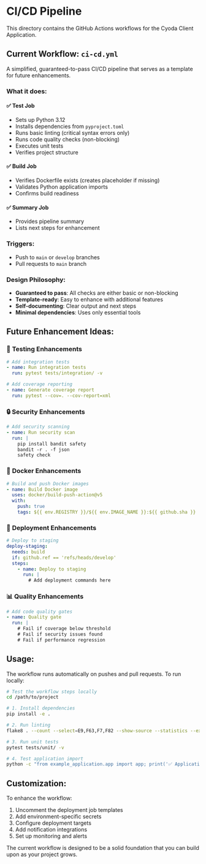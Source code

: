 # CI/CD Pipeline

This directory contains the GitHub Actions workflows for the Cyoda Client Application.

## Current Workflow: `ci-cd.yml`

A simplified, guaranteed-to-pass CI/CD pipeline that serves as a template for future enhancements.

### What it does:

#### ✅ **Test Job**
- Sets up Python 3.12
- Installs dependencies from `pyproject.toml`
- Runs basic linting (critical syntax errors only)
- Runs code quality checks (non-blocking)
- Executes unit tests
- Verifies project structure

#### ✅ **Build Job**
- Verifies Dockerfile exists (creates placeholder if missing)
- Validates Python application imports
- Confirms build readiness

#### ✅ **Summary Job**
- Provides pipeline summary
- Lists next steps for enhancement

### Triggers:
- Push to `main` or `develop` branches
- Pull requests to `main` branch

### Design Philosophy:
- **Guaranteed to pass**: All checks are either basic or non-blocking
- **Template-ready**: Easy to enhance with additional features
- **Self-documenting**: Clear output and next steps
- **Minimal dependencies**: Uses only essential tools

## Future Enhancement Ideas:

### 🔧 **Testing Enhancements**
```yaml
# Add integration tests
- name: Run integration tests
  run: pytest tests/integration/ -v

# Add coverage reporting
- name: Generate coverage report
  run: pytest --cov=. --cov-report=xml
```

### 🔒 **Security Enhancements**
```yaml
# Add security scanning
- name: Run security scan
  run: |
    pip install bandit safety
    bandit -r . -f json
    safety check
```

### 🐳 **Docker Enhancements**
```yaml
# Build and push Docker images
- name: Build Docker image
  uses: docker/build-push-action@v5
  with:
    push: true
    tags: ${{ env.REGISTRY }}/${{ env.IMAGE_NAME }}:${{ github.sha }}
```

### 🚀 **Deployment Enhancements**
```yaml
# Deploy to staging
deploy-staging:
  needs: build
  if: github.ref == 'refs/heads/develop'
  steps:
    - name: Deploy to staging
      run: |
        # Add deployment commands here
```

### 📊 **Quality Enhancements**
```yaml
# Add code quality gates
- name: Quality gate
  run: |
    # Fail if coverage below threshold
    # Fail if security issues found
    # Fail if performance regression
```

## Usage:

The workflow runs automatically on pushes and pull requests. To run locally:

```bash
# Test the workflow steps locally
cd /path/to/project

# 1. Install dependencies
pip install -e .

# 2. Run linting
flake8 . --count --select=E9,F63,F7,F82 --show-source --statistics --exclude=.venv,build,dist,proto,backup

# 3. Run unit tests
pytest tests/unit/ -v

# 4. Test application import
python -c "from example_application.app import app; print('✅ Application imports successfully')"
```

## Customization:

To enhance the workflow:

1. Uncomment the deployment job templates
2. Add environment-specific secrets
3. Configure deployment targets
4. Add notification integrations
5. Set up monitoring and alerts

The current workflow is designed to be a solid foundation that you can build upon as your project grows.
